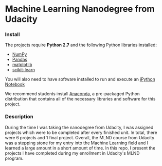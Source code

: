 # Machine Learning Nanodegree from Udacity

### Install

The projects require **Python 2.7** and the following Python libraries installed:

- [NumPy](http://www.numpy.org/)
- [Pandas](http://pandas.pydata.org)
- [matplotlib](http://matplotlib.org/)
- [scikit-learn](http://scikit-learn.org/stable/)

You will also need to have software installed to run and execute an [iPython Notebook](http://ipython.org/notebook.html)

We recommend students install [Anaconda](https://www.continuum.io/downloads), a pre-packaged Python distribution that contains all of the necessary libraries and software for this project. 

### Description
During the time I was taking the nanodegree from Udacity, I was assigned projects which were to be completed after every finished unit. In total, there were 6 projects and 1 final project. Overall, the MLND course from Udacity was a stepping stone for my entry into the Machine Learning field and I learned a large amount in a short amount of time. In this repo, I present the projects I have completed during my enrollment in Udacity's MLND program.